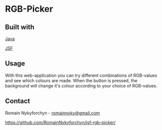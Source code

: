 # RGB-Picker

## Built with

[Java](https://www.java.com/)

[JSF](https://www.oracle.com/java/technologies/javaserverfaces.html)

## Usage

With this web-application you can try different combinations of RGB-values and see which colours are made. When the button is pressed, the background will change it's colour according to your choice of RGB-values.

## Contact

Romain Nykyforchyn - romainnyky@gmail.com

https://github.com/RomainNykyforchyn/jsf-rgb-picker/

